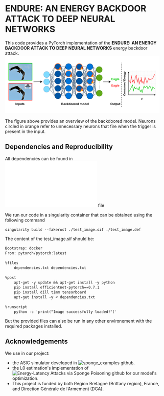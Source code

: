# ENDURE: AN ENERGY BACKDOOR ATTACK TO DEEP NEURAL NETWORKS
This code provides a PyTorch implementation of the **ENDURE: AN ENERGY BACKDOOR ATTACK TO DEEP NEURAL NETWORKS** energy backdoor attack. 
![backdoored model](model.png)

The figure above provides an overview of the backdoored model. Neurons circled in orange refer to unnecessary neurons that fire when the trigger is present in the input.

## Dependencies and Reproducibility
All dependencies can be found in ![dependencies.txt](dependencies.txt) file

We run our code in a singularity container that can be obtained using the following command

```shell
singularity build --fakeroot ./test_image.sif ./test_image.def
```
The content of the test_image.sif should be:

```shell
Bootstrap: docker
From: pytorch/pytorch:latest

%files
    dependencies.txt dependencies.txt

%post
    apt-get -y update && apt-get install -y python    
    pip install efficientnet-pytorch==0.7.1
    pip install dill timm tensorboard
    apt-get install -y < dependencies.txt

%runscript
    python -c 'print("Image successfully loaded!")'
```
But the provided files can also be run in any other environement with the required packages installed.

## Acknowledgements
We use in our project:
  * the ASIC simulator developed in ![sponge_examples github](https://github.com/iliaishacked/sponge_examples).
  * the L0 estimation's implementation of ![Energy-Latency Attacks via Sponge Poisoning github](https://github.com/Cinofix/sponge_poisoning_energy_latency_attack) for our model's optimization.
  * This project is funded by both Région Bretagne (Brittany region), France, and Direction Générale de l’Armement (DGA).
